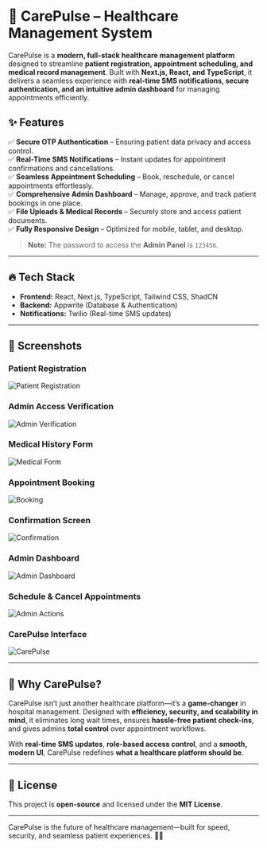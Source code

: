 # 🚀 CarePulse – Healthcare Management System  

CarePulse is a **modern, full-stack healthcare management platform** designed to streamline **patient registration, appointment scheduling, and medical record management**. Built with **Next.js, React, and TypeScript**, it delivers a seamless experience with **real-time SMS notifications, secure authentication, and an intuitive admin dashboard** for managing appointments efficiently.  

## ✨ Features  

✅ **Secure OTP Authentication** – Ensuring patient data privacy and access control.  
✅ **Real-Time SMS Notifications** – Instant updates for appointment confirmations and cancellations.  
✅ **Seamless Appointment Scheduling** – Book, reschedule, or cancel appointments effortlessly.  
✅ **Comprehensive Admin Dashboard** – Manage, approve, and track patient bookings in one place.  
✅ **File Uploads & Medical Records** – Securely store and access patient documents.  
✅ **Fully Responsive Design** – Optimized for mobile, tablet, and desktop.  

> **Note:** The password to access the **Admin Panel** is `123456`.

---

## 🔥 Tech Stack  

- **Frontend:** React, Next.js, TypeScript, Tailwind CSS, ShadCN  
- **Backend:** Appwrite (Database & Authentication)  
- **Notifications:** Twilio (Real-time SMS updates)  

---

## 📸 Screenshots  

### **Patient Registration**  
![Patient Registration](https://github.com/user-attachments/assets/0b7ba488-357e-46ca-86e7-3a4a2b17856b)  

### **Admin Access Verification**  
![Admin Verification](https://github.com/user-attachments/assets/087d645b-6515-48d5-ac97-7baeb42aa037)  

### **Medical History Form**  
![Medical Form](https://github.com/user-attachments/assets/2577caa4-a3cf-448f-9524-6ffe96a2c1bb)  

### **Appointment Booking**  
![Booking](https://github.com/user-attachments/assets/69bfd269-1d4d-4a0e-b06c-aea4af735997)  

### **Confirmation Screen**  
![Confirmation](https://github.com/user-attachments/assets/5f1fe08a-0934-404a-a5cd-4b0805565b64)  

### **Admin Dashboard**  
![Admin Dashboard](https://github.com/user-attachments/assets/ea8f3aee-6cd3-415b-ae57-146b89114fb0)  

### **Schedule & Cancel Appointments**  
![Admin Actions](https://github.com/user-attachments/assets/abca79b3-6589-4255-bb51-185cc5aa2e40)  

### **CarePulse Interface**  
![CarePulse](https://github.com/user-attachments/assets/90c73c54-be50-4114-871d-1f30032ab81c)  

---

## 🚀 Why CarePulse?  

CarePulse isn’t just another healthcare platform—it’s a **game-changer** in hospital management. Designed with **efficiency, security, and scalability in mind**, it eliminates long wait times, ensures **hassle-free patient check-ins**, and gives admins **total control** over appointment workflows.  

With **real-time SMS updates**, **role-based access control**, and a **smooth, modern UI**, CarePulse redefines **what a healthcare platform should be**.  

---

## 📄 License  

This project is **open-source** and licensed under the **MIT License**.  

---

CarePulse is the future of healthcare management—built for speed, security, and seamless patient experiences. 🚀🔥
